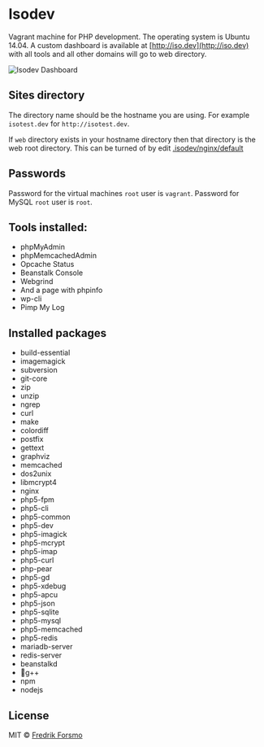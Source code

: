 # Isodev
Vagrant machine for PHP development. The operating system is Ubuntu 14.04. A custom dashboard is available at [http://iso.dev](http://iso.dev) with all tools and all other domains will go to web directory.

![Isodev Dashboard](http://public.forsmo.me/github/isodev.png)

## Sites directory
The directory name should be the hostname you are using. For example `isotest.dev` for `http://isotest.dev`.

If `web` directory exists in your hostname directory then that directory is the web root directory. This can be turned of by edit [.isodev/nginx/default](https://github.com/frozzare/isodev/blob/master/.isodev/nginx/default)

## Passwords
Password for the virtual machines `root` user is `vagrant`. Password for MySQL `root` user is `root`.

## Tools installed:
* phpMyAdmin
* phpMemcachedAdmin
* Opcache Status
* Beanstalk Console
* Webgrind
* And a page with phpinfo
* wp-cli
* Pimp My Log

## Installed packages
* build-essential  
* imagemagick
* subversion
* git-core
* zip
* unzip
* ngrep
* curl
* make
* colordiff
* postfix
* gettext
* graphviz
* memcached
* dos2unix
* libmcrypt4
* nginx
* php5-fpm
* php5-cli
* php5-common
* php5-dev
* php5-imagick
* php5-mcrypt
* php5-imap
* php5-curl
* php-pear
* php5-gd
* php5-xdebug
* php5-apcu
* php5-json
* php5-sqlite
* php5-mysql
* php5-memcached
* php5-redis
* mariadb-server
* redis-server
* beanstalkd
* g++
* npm
* nodejs

## License
MIT © [Fredrik Forsmo](https://github.com/frozzare)
